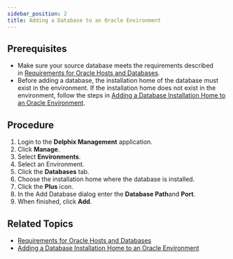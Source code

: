```yaml
---
sidebar_position: 2
title: Adding a Database to an Oracle Environment
---
```


## Prerequisites

* Make sure your source database meets the requirements described in [Requirements for Oracle Hosts and Databases](/display/DOCSDEV2019/.Requirements+for+Oracle+Hosts+and+Databases+vLumenMaint).
* Before adding a database, the installation home of the database must exist in the environment. If the installation home does not exist in the environment, follow the steps in [Adding a Database Installation Home to an Oracle Environment](/display/DOCSDEV2019/.Adding+a+Database+Installation+Home+to+an+Oracle+Environment+vLumen_6.x).

## Procedure

1. Login to the **Delphix Management** application.
2. Click **Manage**.
3. Select **Environments**.
4. Select an Environment.
5. Click the **Databases** tab.
6. Choose the installation home where the database is installed.
7. Click the **Plus** icon.  
8. In the Add Database dialog enter the **Database Path**and **Port**.
9. When finished, click **Add**.

## Related Topics

* [Requirements for Oracle Hosts and Databases](/display/DOCSDEV2019/.Requirements+for+Oracle+Hosts+and+Databases+vLumenMaint)
* [Adding a Database Installation Home to an Oracle Environment](/display/DOCSDEV2019/.Adding+a+Database+Installation+Home+to+an+Oracle+Environment+vLumen_6.x)
